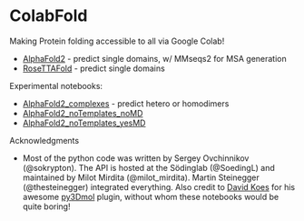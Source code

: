 # ColabFold
Making Protein folding accessible to all via Google Colab!
- [AlphaFold2](https://colab.research.google.com/github/sokrypton/ColabFold/blob/main/AlphaFold2.ipynb) - predict single domains, w/ MMseqs2 for MSA generation
- [RoseTTAFold](https://colab.research.google.com/github/sokrypton/ColabFold/blob/main/RoseTTAFold.ipynb) - predict single domains

Experimental notebooks:
- [AlphaFold2_complexes](https://colab.research.google.com/github/sokrypton/ColabFold/blob/main/AlphaFold2_complexes.ipynb) - predict hetero or homodimers
- [AlphaFold2_noTemplates_noMD](https://colab.research.google.com/github/sokrypton/ColabFold/blob/main/verbose/alphafold_noTemplates_noMD.ipynb)
- [AlphaFold2_noTemplates_yesMD](https://colab.research.google.com/github/sokrypton/ColabFold/blob/main/verbose/alphafold_noTemplates_yesMD.ipynb)

Acknowledgments
- Most of the python code was written by Sergey Ovchinnikov (@sokrypton). The API is hosted at the Södinglab (@SoedingL) and maintained by Milot Mirdita (@milot_mirdita). Martin Steinegger (@thesteinegger) integrated everything. Also credit to [David Koes](https://github.com/dkoes) for his awesome [py3Dmol](https://3dmol.csb.pitt.edu/) plugin, without whom these notebooks would be quite boring!
